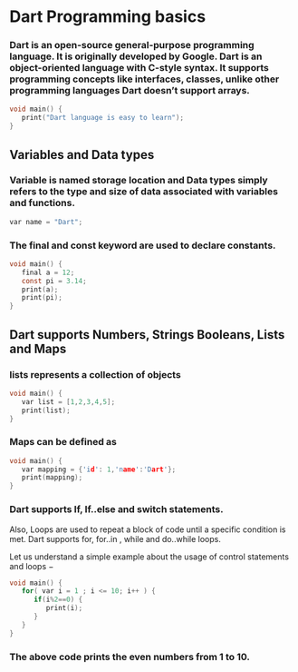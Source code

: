 # Dart Programming basics

### Dart is an open-source general-purpose programming language. It is originally developed by Google. Dart is an object-oriented language with C-style syntax. It supports programming concepts like interfaces, classes, unlike other programming languages Dart doesn’t support arrays.

```c
void main() {
   print("Dart language is easy to learn");
}
```

## Variables and Data types

### Variable is named storage location and Data types simply refers to the type and size of data associated with variables and functions.

```c
var name = "Dart";
```
### The final and const keyword are used to declare constants.

```c
void main() {
   final a = 12;
   const pi = 3.14;
   print(a);
   print(pi);
}
```

## Dart supports Numbers, Strings Booleans, Lists and Maps

### lists represents a collection of objects
```c
void main() {
   var list = [1,2,3,4,5];
   print(list);
}
```
### Maps can be defined as
```c
void main() {
   var mapping = {'id': 1,'name':'Dart'};
   print(mapping);
}
```
### Dart supports If, If..else and switch statements.

Also, Loops are used to repeat a block of code until a specific condition is met. Dart supports for, for..in , while and do..while loops.

Let us understand a simple example about the usage of control statements and loops −
```c
void main() {
   for( var i = 1 ; i <= 10; i++ ) {
      if(i%2==0) {
         print(i);
      }
   }
}
```
### The above code prints the even numbers from 1 to 10.
